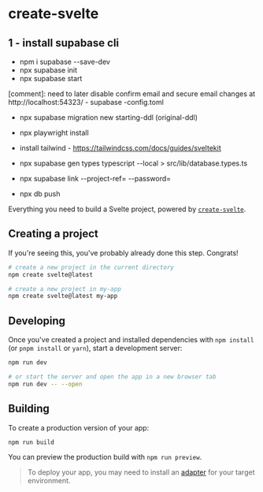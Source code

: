 # create-svelte

## 1 - install supabase cli
- npm i supabase --save-dev
- npx supabase init
- npx supabase start

[comment]: need to later disable confirm email and secure email changes at http://localhost:54323/ - supabase -config.toml

- npx supabase migration new starting-ddl (original-ddl)
- npx playwright install
- install tailwind - https://tailwindcss.com/docs/guides/sveltekit
- npx supabase gen types typescript --local > src/lib/database.types.ts

- npx supabase link --project-ref=<ref in your supabase url> --password=<db password>
- npx db push

Everything you need to build a Svelte project, powered by [`create-svelte`](https://github.com/sveltejs/kit/tree/master/packages/create-svelte).

## Creating a project

If you're seeing this, you've probably already done this step. Congrats!

```bash
# create a new project in the current directory
npm create svelte@latest

# create a new project in my-app
npm create svelte@latest my-app
```

## Developing

Once you've created a project and installed dependencies with `npm install` (or `pnpm install` or `yarn`), start a development server:

```bash
npm run dev

# or start the server and open the app in a new browser tab
npm run dev -- --open
```

## Building

To create a production version of your app:

```bash
npm run build
```

You can preview the production build with `npm run preview`.

> To deploy your app, you may need to install an [adapter](https://kit.svelte.dev/docs/adapters) for your target environment.
